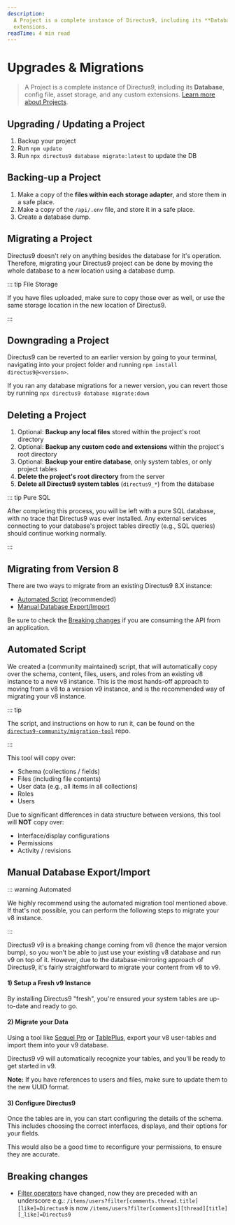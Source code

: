 ```yaml
---
description:
  A Project is a complete instance of Directus9, including its **Database**, config file, asset storage, and any custom
  extensions.
readTime: 4 min read
---
```


# Upgrades & Migrations

> A Project is a complete instance of Directus9, including its **Database**, config file, asset storage, and any custom
> extensions. [Learn more about Projects](/getting-started/glossary#projects).

## Upgrading / Updating a Project

1. Backup your project
2. Run `npm update`
3. Run `npx directus9 database migrate:latest` to update the DB

## Backing-up a Project

1. Make a copy of the **files within each storage adapter**, and store them in a safe place.
2. Make a copy of the `/api/.env` file, and store it in a safe place.
3. Create a database dump.

## Migrating a Project

Directus9 doesn't rely on anything besides the database for it's operation. Therefore, migrating your Directus9 project
can be done by moving the whole database to a new location using a database dump.

::: tip File Storage

If you have files uploaded, make sure to copy those over as well, or use the same storage location in the new location
of Directus9.

:::

## Downgrading a Project

Directus9 can be reverted to an earlier version by going to your terminal, navigating into your project folder and
running `npm install directus9@<version>`.

If you ran any database migrations for a newer version, you can revert those by running
`npx directus9 database migrate:down`

## Deleting a Project

1. Optional: **Backup any local files** stored within the project's root directory
2. Optional: **Backup any custom code and extensions** within the project's root directory
3. Optional: **Backup your entire database**, only system tables, or only project tables
4. **Delete the project's root directory** from the server
5. **Delete all Directus9 system tables** (`directus9_*`) from the database

::: tip Pure SQL

After completing this process, you will be left with a pure SQL database, with no trace that Directus9 was ever
installed. Any external services connecting to your database's project tables directly (e.g., SQL queries) should
continue working normally.

:::

## Migrating from Version 8

There are two ways to migrate from an existing Directus9 8.X instance:

- [Automated Script](#automated-script) (recommended)
- [Manual Database Export/Import](#manual-database-export-import)

Be sure to check the [Breaking changes](#breaking-changes) if you are consuming the API from an application.

## Automated Script

We created a (community maintained) script, that will automatically copy over the schema, content, files, users, and
roles from an existing v8 instance to a new v8 instance. This is the most hands-off approach to moving from a v8 to a
version v9 instance, and is the recommended way of migrating your v8 instance.

::: tip

The script, and instructions on how to run it, can be found on the\
[`directus9-community/migration-tool`](https://github.com/directus9-community/migration-tool) repo.

:::

This tool will copy over:

- Schema (collections / fields)
- Files (including file contents)
- User data (e.g., all items in all collections)
- Roles
- Users

Due to significant differences in data structure between versions, this tool will **NOT** copy over:

- Interface/display configurations
- Permissions
- Activity / revisions

## Manual Database Export/Import

::: warning Automated

We highly recommend using the automated migration tool mentioned above. If that's not possible, you can perform the
following steps to migrate your v8 instance.

:::

Directus9 v9 is a breaking change coming from v8 (hence the major version bump), so you won't be able to just use your
existing v8 database and run v9 on top of it. However, due to the database-mirroring approach of Directus9, it's fairly
straightforward to migrate your content from v8 to v9.

#### 1) Setup a Fresh v9 Instance

By installing Directus9 "fresh", you're ensured your system tables are up-to-date and ready to go.

#### 2) Migrate your Data

Using a tool like [Sequel Pro](http://sequelpro.com) or [TablePlus](https://tableplus.com), export your v8 user-tables
and import them into your v9 database.

Directus9 v9 will automatically recognize your tables, and you'll be ready to get started in v9.

**Note:** If you have references to users and files, make sure to update them to the new UUID format.

#### 3) Configure Directus9

Once the tables are in, you can start configuring the details of the schema. This includes choosing the correct
interfaces, displays, and their options for your fields.

This would also be a good time to reconfigure your permissions, to ensure they are accurate.

## Breaking changes

- [Filter operators](/reference/filter-rules) have changed, now they are preceded with an underscore e.g.:
  `/items/users?filter[comments.thread.title][like]=Directus9` is now
  `/items/users?filter[comments][thread][title][_like]=Directus9`
